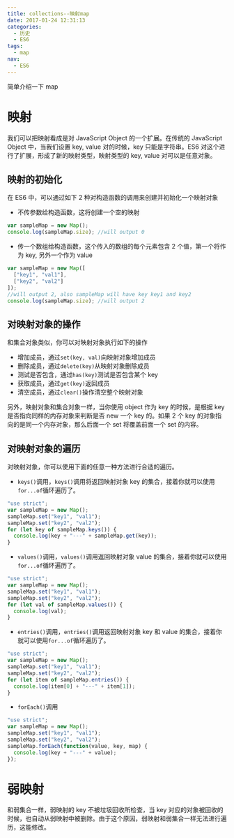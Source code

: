 ```yaml
---
title: collections--映射map
date: 2017-01-24 12:31:13
categories:
  - 历史
  - ES6
tags:
  - map
nav:
  - ES6
---
```


简单介绍一下 map

<!--more-->

# 映射

我们可以把映射看成是对 JavaScript Object 的一个扩展。在传统的 JavaScript Object 中，当我们设置 key, value 对的时候，key 只能是字符串。ES6 对这个进行了扩展，形成了新的映射类型，映射类型的 key, value 对可以是任意对象。

## 映射的初始化

在 ES6 中，可以通过如下 2 种对构造函数的调用来创建并初始化一个映射对象

- 不传参数给构造函数，这将创建一个空的映射

```javascript
var sampleMap = new Map();
console.log(sampleMap.size); //will output 0
```

- 传一个数组给构造函数，这个传入的数组的每个元素包含 2 个值，第一个将作为 key, 另外一个作为 value

```javascript
var sampleMap = new Map([
  ["key1", "val1"],
  ["key2", "val2"]
]);
//will output 2, also sampleMap will have key key1 and key2
console.log(sampleMap.size); //will output 2
```

## 对映射对象的操作

和集合对象类似，你可以对映射对象执行如下的操作

- 增加成员，通过`set(key, val)`向映射对象增加成员
- 删除成员，通过`delete(key)`从映射对象删除成员
- 测试是否包含，通过`has(key)`测试是否包含某个 key
- 获取成员，通过`get(key)`返回成员
- 清空成员，通过`clear()`操作清空整个映射对象

另外，映射对象和集合对象一样，当你使用 object 作为 key 的时候，是根据 key 是否指向同样的内存对象来判断是否 new 一个 key 的。如果 2 个 key 的对象指向的是同一个内存对象，那么后面一个 set 将覆盖前面一个 set 的内容。

## 对映射对象的遍历

对映射对象，你可以使用下面的任意一种方法进行合适的遍历。

- `keys()`调用，`keys()`调用将返回映射对象 key 的集合，接着你就可以使用`for...of`循环遍历了。

```javascript
"use strict";
var sampleMap = new Map();
sampleMap.set("key1", "val1");
sampleMap.set("key2", "val2");
for (let key of sampleMap.keys()) {
  console.log(key + "---" + sampleMap.get(key));
}
```

- `values()`调用，`values()`调用返回映射对象 value 的集合，接着你就可以使用`for...of`循环遍历了。

```javascript
"use strict";
var sampleMap = new Map();
sampleMap.set("key1", "val1");
sampleMap.set("key2", "val2");
for (let val of sampleMap.values()) {
  console.log(val);
}
```

- `entries()`调用，`entries()`调用返回映射对象 key 和 value 的集合，接着你就可以使用`for...of`循环遍历了。

```javascript
"use strict";
var sampleMap = new Map();
sampleMap.set("key1", "val1");
sampleMap.set("key2", "val2");
for (let item of sampleMap.entries()) {
  console.log(item[0] + "---" + item[1]);
}
```

- `forEach()`调用

```javascript
"use strict";
var sampleMap = new Map();
sampleMap.set("key1", "val1");
sampleMap.set("key2", "val2");
sampleMap.forEach(function(value, key, map) {
  console.log(key + "---" + value);
});
```

# 弱映射

和弱集合一样，弱映射的 key 不被垃圾回收所检查，当 key 对应的对象被回收的时候，也自动从弱映射中被删除。由于这个原因，弱映射和弱集合一样无法进行遍历，这能修改。
